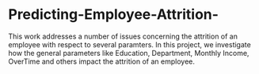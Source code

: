 # Predicting-Employee-Attrition-
This work addresses a number of issues concerning the attrition of an employee with respect to several paramters. In this project, we investigate how the general parameters like Education, Department, Monthly Income, OverTime and others impact the attrition of an employee.
